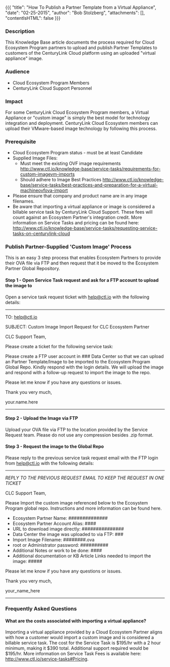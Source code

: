 {{{
  "title": "How To Publish a Partner Template from a Virtual Appliance",
  "date": "02-25-2015",
  "author": "Bob Stolzberg",
  "attachments": [],
  "contentIsHTML": false
}}}

### Description
This Knowledge Base article documents the process required for Cloud Ecosystem Program partners to upload and publish Partner Templates to customers of the CenturyLink Cloud platform using an uploaded "virtual appliance" image.

### Audience
- Cloud Ecosystem Program Members
- CenturyLink Cloud Support Personnel

### Impact
For some CenturyLink Cloud Ecosystem Program members, a Virtual Appliance or "custom image" is simply the best model for technology integration and deployment. CenturyLink Cloud Ecosystem members can upload their VMware-based image technology by following this process.

### Prerequisite
- Cloud Ecosystem Program status - must be at least Candidate
- Supplied Image Files:
    - Must meet the existing OVF image requirements
        http://www.ctl.io/knowledge-base/service-tasks/requirements-for-custom-imagevm-imports
    - Should adhere to Image Best Practices
        http://www.ctl.io/knowledge-base/service-tasks/best-practices-and-preparation-for-a-virtual-machineovfova-import
- Please ensure that company and product name are in any image filenames.
- Be aware that importing a virtual appliance or image is considered a billable service task by CenturyLink Cloud Support. These fees will count against an Ecosystem Partner's integration credit. More information on Service Tasks and pricing can be found here: http://www.ctl.io/knowledge-base/service-tasks/requesting-service-tasks-on-centurylink-cloud

### Publish Partner-Supplied 'Custom Image' Process
This is an easy 3 step process that enables Ecosystem Partners to provide their OVA file via FTP and then request that it be moved to the Ecosystem Partner Global Repository.

#### Step 1 - Open Service Task request and ask for a FTP account to upload the image to
Open a service task request ticket with help@ctl.io with the following details:

----
TO: help@ctl.io

SUBJECT:  Custom Image Import Request for CLC Ecosystem Partner

CLC Support Team,

Please create a ticket for the following service task:

Please create a FTP user account in ### Data Center so that we can upload an Partner Template/Image to be imported to the Ecosystem Program Global Repo. Kindly respond with the login details. We will upload the image and respond with a follow-up request to import the image to the repo.

Please let me know if you have any questions or issues.

Thank you very much,

your.name.here

----

#### Step 2 - Upload the Image via FTP
Upload your OVA file via FTP to the location provided by the Service Request team. Please do not use any compression besides .zip format.

#### Step 3 - Request the image to the Global Repo
Please reply to the previous service task request email with the FTP login from help@ctl.io with the following details:

----
_REPLY TO THE PREVIOUS REQUEST EMAIL TO KEEP THE REQUEST IN ONE TICKET_

CLC Support Team,

Please Import the custom image referenced below to the Ecosystem Program global repo. Instructions and more information can be found here.

- Ecosystem Partner Name: ##############
- Ecosystem Partner Account Alias: ####
- URL to download image directly: ###############
- Data Center the image was uploaded to via FTP: ###
- Import Image Filename:  ########.ova
- root or Administrator password:  ##########
- Additional Notes or work to be done: ####
- Additional documentation or KB Article Links needed to import the image:  #####

Please let me know if you have any questions or issues.

Thank you very much,

your_name_here

----

### Frequently Asked Questions

#### What are the costs associated with importing a virtual appliance?
Importing a virtual appliance provided by a Cloud Ecosystem Partner aligns with how a customer would import a custom image and is considered a billable service task. The cost for the Service Task is $195/hr with a 2 hour minimum, making it $390 total. Additional support required would be $195/hr. More information on Service Task Fees is available here: http://www.ctl.io/service-tasks#Pricing.
